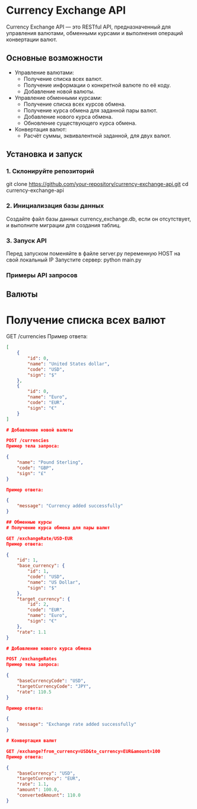 # Currency Exchange API

Currency Exchange API — это RESTful API, предназначенный для управления валютами, обменными курсами и выполнения операций конвертации валют.

## Основные возможности
- Управление валютами:
  - Получение списка всех валют.
  - Получение информации о конкретной валюте по её коду.
  - Добавление новой валюты.
- Управление обменными курсами:
  - Получение списка всех курсов обмена.
  - Получение курса обмена для заданной пары валют.
  - Добавление нового курса обмена.
  - Обновление существующего курса обмена.
- Конвертация валют:
  - Расчёт суммы, эквивалентной заданной, для двух валют.

## Установка и запуск

### 1. Склонируйте репозиторий

git clone https://github.com/your-repository/currency-exchange-api.git
cd currency-exchange-api

### 2. Инициализация базы данных

Создайте файл базы данных currency_exchange.db, если он отсутствует, и выполните миграции для создания таблиц.

### 3. Запуск API

Перед запуском поменяйте в файле server.py переменную HOST на свой локальный IP
Запустите сервер:
python main.py

### Примеры API запросов
## Валюты
# Получение списка всех валют

GET /currencies
Пример ответа:

```json
[
    {
        "id": 0,
        "name": "United States dollar",
        "code": "USD",
        "sign": "$"
    },
    {
        "id": 0,
        "name": "Euro",
        "code": "EUR",
        "sign": "€"
    }
]

# Добавление новой валюты

POST /currencies
Пример тела запроса:

{
    "name": "Pound Sterling",
    "code": "GBP",
    "sign": "£"
}

Пример ответа:

{
    "message": "Currency added successfully"
}

## Обменные курсы
# Получение курса обмена для пары валют

GET /exchangeRate/USD-EUR
Пример ответа:

{
    "id": 1,
    "base_currency": {
        "id": 1,
        "code": "USD",
        "name": "US Dollar",
        "sign": "$"
    },
    "target_currency": {
        "id": 2,
        "code": "EUR",
        "name": "Euro",
        "sign": "€"
    },
    "rate": 1.1
}

# Добавление нового курса обмена

POST /exchangeRates
Пример тела запроса:

{
    "baseCurrencyCode": "USD",
    "targetCurrencyCode": "JPY",
    "rate": 110.5
}

Пример ответа:

{
    "message": "Exchange rate added successfully"
}

# Конвертация валют

GET /exchange?from_currency=USD&to_currency=EUR&amount=100
Пример ответа:

{
    "baseCurrency": "USD",
    "targetCurrency": "EUR",
    "rate": 1.1,
    "amount": 100.0,
    "convertedAmount": 110.0
}
